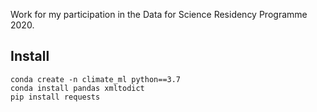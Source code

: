 Work for my participation in the Data for Science Residency Programme 2020.

## Install

```
conda create -n climate_ml python==3.7
conda install pandas xmltodict
pip install requests
```